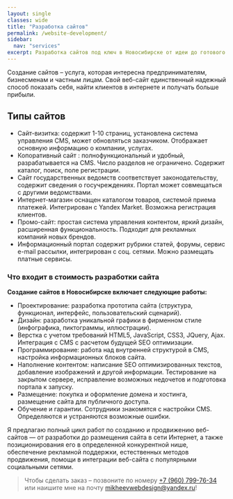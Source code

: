```yaml
---
layout: single
classes: wide
title: "Разработка сайтов"
permalink: /website-development/
sidebar:
  nav: "services"
excerpt: Разработка сайтов под ключ в Новосибирске от идеи до готового продукта. Заказать сайт у веб-разработчика. Для любого бизнеса! · Адекватная цена · Быстрый старт.
---
```


Создание сайтов – услуга, которая интересна предпринимателям, бизнесменам и частным лицам. Свой веб-сайт единственный надежный способ показать себя, найти клиентов в интернете и получать больше прибыли.

## Типы сайтов
- Сайт-визитка: содержит 1-10 страниц, установлена система управления CMS, может обновляться заказчиком. Отображает основную информацию о компании, услугах.
- Копоративный сайт : полнофункциональный и удобный, разрабатывается на CMS. Число разделов не ограничено. Содержит каталог, поиск, поле регистрации.
- Сайт государственных ведомств соответствует законодательству, содержит сведения о госучреждениях. Портал может совмещаться с другими ведомствами.
- Интернет-магазин оснащен каталогом товаров, системой приема платежей. Интегрирован с Yandex Market. Возможна регистрация клиентов.
- Промо-сайт: простая система управления контентом, яркий дизайн, расширенная функциональность. Подходит для рекламных компаний новых брендов.
- Информационный портал содержит рубрики статей, форумы, сервис e-mail рассылки, интегрирован с соц. сетями. Можно размещать платные сервисы.

### Что входит в стоимость разработки сайта

**Создание сайтов в Новосибирске включает следующие работы:**

* Проектирование: разработка прототипа сайта (структура, функционал, интерфейс, пользовательский сценарий).
* Дизайн: разработка уникальной графики в фирменном стиле (инфографика, пиктограммы, иллюстрации).
* Верстка с учетом требований HTML5, JavaScript, CSS3, JQuery, Ajax. Интеграция с CMS с расчетом будущей SEO оптимизации.
* Программирование: работа над внутренней структурой в CMS, настройка информационных блоков сайта.
* Наполнение контентом: написание SEO оптимизированных текстов, добавление изображений и другой информации. Тестирование на закрытом сервере, исправление возможных недочетов и подготовка портала к запуску.
* Размещение: покупка и оформление домена и хостинга, размещение сайта для публичного доступа.
* Обучение и гарантии. Сотрудники знакомятся с настройки CMS. Определяются и устраняются возможные ошибки.

Я предлагаю полный цикл работ по созданию и продвижению веб-сайтов — от разработки до размещения сайта в сети Интернет, а также позиционирования его в определенной конкурентной нише, обеспечение рекламной поддержки, естественных методов продвижения, помощи в интеграции веб-сайта с популярными социальными сетями.

> Чтобы сделать заказ – позвоните по номеру [+7 (960) 799-76-34](tel:89607997634) или наишите мне на почту [mikheevwebdesign@yandex.ru](mikheevwebdesign@yandex.ru)!
